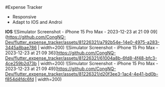 #Expense Tracker
- Responsive 
- Adapt to IOS and Androi
 
**IOS**
![Simulator Screenshot - iPhone 15 Pro Max - 2023-12-23 at 21 09 09](https://github.com/CongNQ-Dev/flutter_expense_tracker/assets/81226321/a792b54e-14e0-4975-a283-3445a8bae786 | width=200)
![Simulator Screenshot - iPhone 15 Pro Max - 2023-12-23 at 21 09 36](https://github.com/CongNQ-Dev/flutter_expense_tracker/assets/81226321/61004a8b-6fd8-4f48-bfc3-4ce259b2d73b | width=200)
![Simulator Screenshot - iPhone 15 Pro Max - 2023-12-23 at 21 09 49](https://github.com/CongNQ-Dev/flutter_expense_tracker/assets/81226321/d20f3ee3-1ac4-4e41-bd0b-f854d4fdc6fd | width=200)
